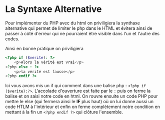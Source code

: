 # La Syntaxe Alternative

Pour implémenter du PHP avec du html on priviligiera la synthaxe alternative qui permet de limiter le php dans le HTML et évitera ainsi de passer à côté d'erreur qui ne pourraient être visible dans l'un et l'autre des codes.

Ainsi en bonne pratique on priviligiera

```php
<?php if ($verite): ?>
    <p>Alors la vérité est vrai</p>
<?php else : ?>
    <p>la vérité est fausse</p>
<?php endif ?>
 ```

 Ici vous avons mis un if qui comment dans une balise php : `<?php if ($verite):?>`. L'accolade d'ouverture est faite par le `:` puis on ferme la balise et on saisi notre code en html. On rouvre ensuite un code PHP pour mettre le else (qui fermera ainsi le **IF** plus haut) où on lui donne aussi un code HTLM à l'intérieur et enfin on ferme complètement notre condition en mettant à la fin un `<?php endif ?>` qui clôture l'ensemble.
